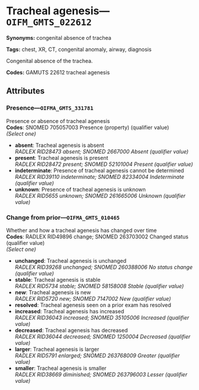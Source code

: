 # Tracheal agenesis—`OIFM_GMTS_022612`

**Synonyms:** congenital absence of trachea

**Tags:** chest, XR, CT, congenital anomaly, airway, diagnosis

Congenital absence of the trachea.

**Codes:** GAMUTS 22612 tracheal agenesis

## Attributes

### Presence—`OIFMA_GMTS_331781`

Presence or absence of tracheal agenesis  
**Codes**: SNOMED 705057003 Presence (property) (qualifier value)  
*(Select one)*

- **absent**: Tracheal agenesis is absent  
_RADLEX RID28473 absent; SNOMED 2667000 Absent (qualifier value)_
- **present**: Tracheal agenesis is present  
_RADLEX RID28472 present; SNOMED 52101004 Present (qualifier value)_
- **indeterminate**: Presence of tracheal agenesis cannot be determined  
_RADLEX RID39110 indeterminate; SNOMED 82334004 Indeterminate (qualifier value)_
- **unknown**: Presence of tracheal agenesis is unknown  
_RADLEX RID5655 unknown; SNOMED 261665006 Unknown (qualifier value)_

### Change from prior—`OIFMA_GMTS_010465`

Whether and how a tracheal agenesis has changed over time  
**Codes**: RADLEX RID49896 change; SNOMED 263703002 Changed status (qualifier value)  
*(Select one)*

- **unchanged**: Tracheal agenesis is unchanged  
_RADLEX RID39268 unchanged; SNOMED 260388006 No status change (qualifier value)_
- **stable**: Tracheal agenesis is stable  
_RADLEX RID5734 stable; SNOMED 58158008 Stable (qualifier value)_
- **new**: Tracheal agenesis is new  
_RADLEX RID5720 new; SNOMED 7147002 New (qualifier value)_
- **resolved**: Tracheal agenesis seen on a prior exam has resolved  
- **increased**: Tracheal agenesis has increased  
_RADLEX RID36043 increased; SNOMED 35105006 Increased (qualifier value)_
- **decreased**: Tracheal agenesis has decreased  
_RADLEX RID36044 decreased; SNOMED 1250004 Decreased (qualifier value)_
- **larger**: Tracheal agenesis is larger  
_RADLEX RID5791 enlarged; SNOMED 263768009 Greater (qualifier value)_
- **smaller**: Tracheal agenesis is smaller  
_RADLEX RID38669 diminished; SNOMED 263796003 Lesser (qualifier value)_